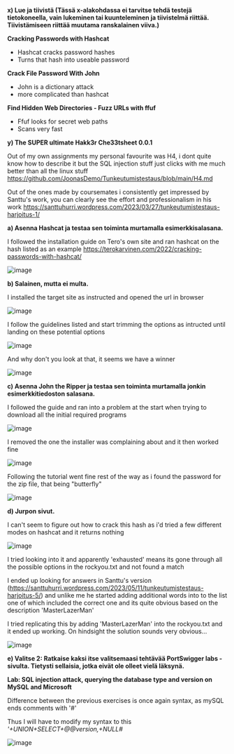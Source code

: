 
**x) Lue ja tiivistä (Tässä x-alakohdassa ei tarvitse tehdä testejä tietokoneella, vain lukeminen tai kuunteleminen ja tiivistelmä riittää. Tiivistämiseen riittää muutama ranskalainen viiva.)**

**Cracking Passwords with Hashcat**

- Hashcat cracks password hashes 
- Turns that hash into useable password


**Crack File Password With John**

- John is a dictionary attack 
- more complicated than hashcat


**Find Hidden Web Directories - Fuzz URLs with ffuf**
 
 - Ffuf looks for secret web paths
 - Scans very fast


**y) The SUPER ultimate Hakk3r Che33tsheet 0.0.1**

Out of my own assignments my personal favourite was H4, i dont quite know how to describe it but the SQL injection stuff just clicks with me much better than all the linux stuff
https://github.com/JoonasDemo/Tunkeutumistestaus/blob/main/H4.md

Out of the ones made by coursemates i consistently get impressed by Santtu's work, you can clearly see the effort and professionalism in his work
https://santtuhurri.wordpress.com/2023/03/27/tunkeutumistestaus-harjoitus-1/


**a) Asenna Hashcat ja testaa sen toiminta murtamalla esimerkkisalasana.**

I followed the installation guide on Tero's own site and ran hashcat on the hash listed as an example
https://terokarvinen.com/2022/cracking-passwords-with-hashcat/


![image](https://github.com/JoonasDemo/Tunkeutumistestaus/blob/main/hashcat1.jpg)


**b) Salainen, mutta ei multa.** 

I installed the target site as instructed and opened the url in browser

![image](https://github.com/JoonasDemo/Tunkeutumistestaus/blob/main/fuff1.jpg)

I follow the guidelines listed and start trimming the options as intructed until landing on these potential options

![image](https://github.com/JoonasDemo/Tunkeutumistestaus/blob/main/fuff2.jpg)

And why don't you look at that, it seems we have a winner

![image](https://github.com/JoonasDemo/Tunkeutumistestaus/blob/main/fuff3.jpg)


**c) Asenna John the Ripper ja testaa sen toiminta murtamalla jonkin esimerkkitiedoston salasana.**

I followed the guide and ran into a problem at the start when trying to download all the initial required programs

![image](https://github.com/JoonasDemo/Tunkeutumistestaus/blob/main/john1.jpg)

I removed the one the installer was complaining about and it then worked fine

![image](https://github.com/JoonasDemo/Tunkeutumistestaus/blob/main/john2.jpg)

Following the tutorial went fine rest of the way as i found the password for the zip file, that being "butterfly"

![image](https://github.com/JoonasDemo/Tunkeutumistestaus/blob/main/john3.jpg)


**d) Jurpon sivut.**

I can't seem to figure out how to  crack this hash as i'd tried a few different modes on hashcat and it returns nothing

![image](https://github.com/JoonasDemo/Tunkeutumistestaus/blob/main/jurpo1.jpg)

I tried looking into it and apparently 'exhausted' means its gone through all the possible options in the rockyou.txt and not found a match

I ended up looking for answers in Santtu's version (https://santtuhurri.wordpress.com/2023/05/11/tunkeutumistestaus-harjoitus-5/)  and unlike me he started adding additional words into to the list one of which included the correct one and its quite obvious based on the description 'MasterLazerMan'

I tried replicating this by adding 'MasterLazerMan' into the rockyou.txt and it ended up working. On hindsight the solution sounds very obvious...

![image](https://github.com/JoonasDemo/Tunkeutumistestaus/blob/main/jurpo2.jpg)

**e) Valitse 2: Ratkaise kaksi itse valitsemaasi tehtävää PortSwigger labs -sivulta. Tietysti sellaisia, jotka eivät ole olleet vielä läksynä.**


**Lab: SQL injection attack, querying the database type and version on MySQL and Microsoft**

Difference between the previous exercises is once again syntax, as mySQL ends comments with '#'

Thus I will have to modify my syntax to this *'+UNION+SELECT+@@version,+NULL#*

![image](https://github.com/JoonasDemo/Tunkeutumistestaus/blob/main/portsw1.jpg)




